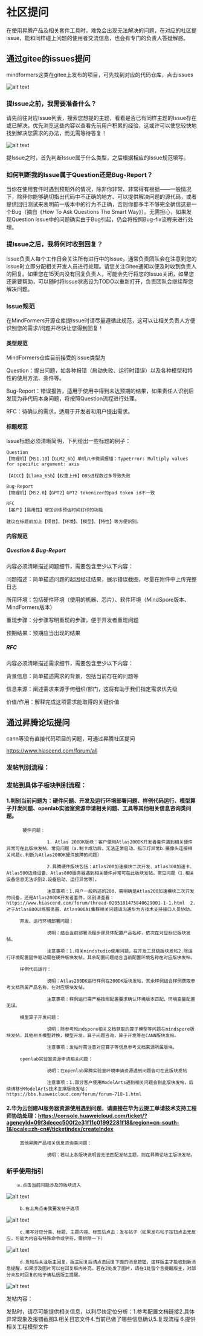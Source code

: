 # 社区提问

在使用昇腾产品及相关套件工具时，难免会出现无法解决的问题，在对应的社区提issue，能和同样碰上问题的使用者交流信息，也会有专门的负责人答疑解惑。

## 通过gitee的issues提问

mindformers这类在gitee上发布的项目，可先找到对应的代码仓库，点击issues

![alt text](picture/issue1.png)

### 提Issue之前，我需要准备什么？

请先前往对应Issue列表，搜索您想提的主题，看看是否已有同样主题的Issue存在或已解决。优先浏览这些内容以查看先前用户积累的经验，这或许可以使您较快地找到解决您需求的办法，而无需等待答复！

![alt text](picture/issue2.png)

提Issue之时，首先判断Issue属于什么类型，之后根据相应的Issue规范填写。

### 如何判断我的Issue属于Question还是Bug-Report？

当你在使用套件时遇到预期外的情况，除非你非常、非常得有根据——一般情况下，除非你能够确切指出代码中不正确的地方、可以提供解决问题的源代码，或者提供回归测试来表明前一版本中的行为不正确，否则你都多半不够完全确信这是一个Bug（摘自《How To Ask Questions The Smart Way》）。无需担心，如果发现Question Issue中的问题确实由于Bug引起，仍会将按照Bug-fix流程来进行处理。

### 提Issue之后，我将何时收到回复？

Issue负责人每个工作日会关注所有进行中的Issue，通常负责团队会在注意到您的Issue时立即分配相关开发人员进行处理。请您关注Gitee通知以便及时收到负责人的回复。如果您在15天内没有回复负责人，可能会先行将您的Issue关闭，如果您还需要帮助，可以随时将Issue状态设为TODO以重新打开，负责团队会继续帮您解决问题。

### Issue规范
在MindFormers开源仓库提Issue时请尽量遵循此规范，这可以让相关负责人方便识别您的需求/问题并尽快让您得到回复！

#### 类型规范
MindFormers仓库目前接受的Issue类型为

Question：提出问题，如各种报错（启动失败、运行时错误）以及各种模型和特性的使用方法、条件等。

Bug-Report：错误报告，适用于使用中得到未达预期的结果，如果责任人识别后发现为非代码本身问题，将按照Question流程进行处理。

RFC：待确认的需求，适用于开发者和用户提出需求。

#### 标题规范
Issue标题必须清晰简明，下列给出一些标题的例子：

```
Question
【物理机】【MS1.10】【GLM2_6b】单机八卡微调报错：TypeError: Multiply values for specific argument: axis

【AICC】【Llama_65b】【权重上传】OBS进程数过多导致失败

Bug-Report
【物理机】【MS2.0】【GPT2】GPT2 tokenizer的pad token id不一致

RFC
【客户】【易用性】增加训练预估时间打印的功能

建议在标题前加上【项目】、【环境】、【模型】、【特性】等方便识别。
```

#### 内容规范

##### Question & Bug-Report

内容必须清晰描述问题细节，需要包含至少以下内容：

问题描述：简单描述问题的起因经过结果，展示错误截图，尽量在附件中上传完整日志

所用环境：包括硬件环境（使用的机器、芯片）、软件环境（MindSpore版本、MindFormers版本）

重现步骤：分步骤写明重现的步骤，便于开发者重现问题

预期结果：预期应当出现的结果

##### RFC

内容必须清晰描述需求细节，需要包含至少以下内容：

背景信息：简单描述需求的背景，包括当前存在的问题等

信息来源：阐述需求来源于何组织/部门，这将有助于我们指定需求优先级

价值/作用：解释完成这项需求能取得的关键价值

## 通过昇腾论坛提问

cann等没有直接代码项目的问题，可通过昇腾社区提问

https://www.hiascend.com/forum/all

### 发帖判别流程：

### 发帖到具体子板块判别流程：

#### 1.判别当前问题为：硬件问题、开发及运行环境部署问题、样例代码运行、模型算子开发问题、openlab实验室资源申请相关问题、工具等其他相关信息咨询类问题。

          硬件问题：

                   1. Atlas 200DK版块：客户使用Atlas200DK开发者套件遇到相关硬件异常可在此版块发帖，常见问题（a.制卡成功后，无法正常启动，指示灯异常b.摄像头连接相关问题c.判断为Atlas200DK硬件故障的问题）

                   2.昇腾硬件版块包括：Atlas200加速模块二次开发、atlas300加速卡、Atlas500边缘设备、Atlas800服务器遇到相关硬件异常可在此版块发帖，常见问题（1.相关设备信息无法识别2.设备启动、运行异常等）。

                   注意事项：1.用户一般所述的200，需明确是Atlas200加速模块二次开发的设备，还是Atlas200DK开发者套件，区别请查看：https://www.hiascend.com/forum/thread-0205101475840629001-1-1.html  2.对于Atlas800训练服务器、Atlas900Ai集群相关问题请沟通华为方技术支持接口人员协助。

         开发、运行环境部署问题：

                   说明：结合当前部署流程步骤具体配置产品名称，依次在对应标记版块发帖。

                   注意事项：1.相关mindstudio使用问题，在开发工具链版块发帖2.除运行环境配置固件驱动需在硬件版块发帖，其余配置问题结合当前配置环境名称在对应版块发帖。

         样例代码运行：

                   说明：Atlas200DK运行样例在200DK版块发帖，其余样例结合样例获取参考文档所属产品名称，在对应版块发帖。

                   注意事项：样例运行需严格按照配置要求确认环境版本匹配，环境变量配置无误。

         模型算子开发问题：

                   说明：除参考Mindspore相关文档获取的算子模型等问题在mindspore版块发帖，其他相关模型转换，模型开发，算子问题咨询，算子开发等在CANN版块发帖。

                   注意事项：发帖时需注意对应算子等信息参考文档来源所属版块。

         openlab实验室资源申请相关问题：

                   说明：在openlab昇腾实验室环境申请资源遇到问题皆可在此版块发帖

                   注意事项：1.部分客户使用ModelArts遇到相关问题会到此版块发帖，后续请移步ModelArts技术支撑版块发帖：https://bbs.huaweicloud.com/forum/forum-718-1.html

#### 2.华为云创建AI服务器资源使用遇到问题，请直接在华为云提工单请技术支持工程师协助处理：https://console.huaweicloud.com/ticket/?agencyId=09f3decec500f2e31f11c01992281f18&region=cn-south-1&locale=zh-cn#/ticketindex/createIndex

         其他昇腾产品相关信息咨询类问题：

                   说明：若以上各版块说明皆无法匹配发帖主题，则在昇腾论坛主版块发帖。

### 新手使用指引

        a.点击当前问题涉及的版块进入

![alt text](picture/issue3.jpg)

         b.右上角点击我要发帖子选项

![alt text](picture/issue4.jpg)

         c.填写对应分类、标题、主题内容、标签后点击：发布帖子（如果发布帖子按钮点击无反应，可能为内容有特殊命令或字符，需排除一下）

![alt text](picture/issue5.jpg)

         d.发帖后关注版主回复，版主回复后请点击回复下面的消息按钮，这样版主才能收到新消息提醒，如果涉及图片可以在回复框内补充，若在2处发了图片，请在1处留个言提醒版主，对部分未及时回复的帖子请私信版主提醒。

![alt text](picture/issue6.jpg)

发帖内容：

发贴时，请尽可能提供相关信息，以利尽快定位分析：1.参考配置文档链接2.具体异常现象及报错截图3.相关日志文件4.当前已做了哪些信息确认5.复现流程 6.提供相关工程模型文件